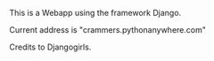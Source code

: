 This is a Webapp using the framework Django.

Current address is "crammers.pythonanywhere.com"


Credits to Djangogirls.
